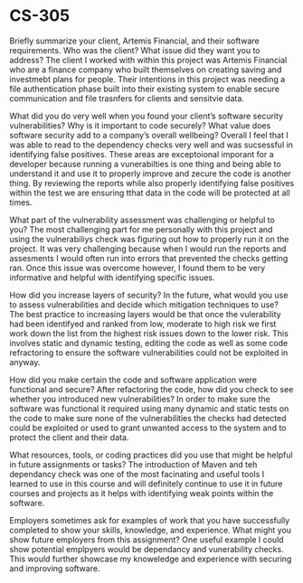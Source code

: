 # CS-305
Briefly summarize your client, Artemis Financial, and their software requirements. Who was the client? What issue did they want you to address?
The client I worked with within this project was Artemis Financial who are a finance company who built themselves on creating saving and investmebt plans for people. Their intentions in this project was needing a file authentication phase built into their existing system to enable secure communication and file trasnfers for clients and sensitvie data. 

What did you do very well when you found your client’s software security vulnerabilities? Why is it important to code securely? What value does software security add to a company’s overall wellbeing?
Overall I feel that I was able to read to the dependency checks very well and was sucsessful in identifying false positives. These areas are exceptoional imporant for a developer because running a vunerabilties is one thing and being able to understand it and use it to properly improve and zecure the code is another thing. By reviewing the reports while also properly identifying false positives within the test we are ensuring tthat data in the code will be protected at all times. 

What part of the vulnerability assessment was challenging or helpful to you?
The most challenging part for me personally with this project and using the vulnerabiliys check was figuring out how to properly run it on the project. It was very challenging because when I would run the reports and assesments I would often run into errors that prevented the checks getting ran. Once this issue was overcome however, I found them to be very informative and helpful with identifying specific issues. 

How did you increase layers of security? In the future, what would you use to assess vulnerabilities and decide which mitigation techniques to use?
The best practice to increasing layers would be that once the vulerability had been identifyed and ranked from low, moderate to high risk we first work down the list from the highest risk issues down to the lower risk. This involves static and dynamic testing, editing the code as well as some code refractoring to ensure the software vulnerabilities could not be exploited in anyway. 

How did you make certain the code and software application were functional and secure? After refactoring the code, how did you check to see whether you introduced new vulnerabilities?
In order to make sure the software was functional it required using many dynamic and static tests on the code to make sure none of the vulnerabilities the checks had detected could be exploited or used to grant unwanted access to the system and to protect the client and their data. 

What resources, tools, or coding practices did you use that might be helpful in future assignments or tasks?
The introduction of Maven and teh dependancy check was one of the most facinating and useful tools I learned to use in this course and will definitely continue to use it in future courses and projects as it helps with identifying weak points within the software. 

Employers sometimes ask for examples of work that you have successfully completed to show your skills, knowledge, and experience. What might you show future employers from this assignment?
One useful example I could show potential emplpyers would be dependancy and vunerability checks. This would further showcase my knoweledge and experience with securing and improving software. 
